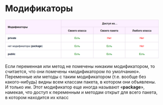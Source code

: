 # Модификаторы

![Модификаторы](<.gitbook/assets/изображение (1) (1).png>)

Если переменная или метод не помечены никаким модификатором, то считается, что они помечены «модификатором по умолчанию». Переменные или методы с таким модификатором (т.е. вообще без какого-нибудь) видны всем классам пакета, в котором они объявлены. И только им. Этот модификатор еще иногда называют «**package**», намекая, что доступ к переменным и методам открыт для всего пакета, в котором находится их класс
